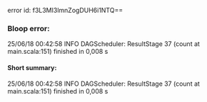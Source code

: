 error id: f3L3MI3lmnZogDUH6i1NTQ==
### Bloop error:

25/06/18 00:42:58 INFO DAGScheduler: ResultStage 37 (count at main.scala:151) finished in 0,008 s
#### Short summary: 

25/06/18 00:42:58 INFO DAGScheduler: ResultStage 37 (count at main.scala:151) finished in 0,008 s